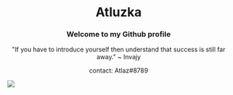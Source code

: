 <h1 align="center">Atluzka</h1>
<h3 align="center">Welcome to my Github profile</h3>
<p align="center">"If you have to introduce yourself then understand that success is still far away." ~ Invajy</p>
<p align="center">contact: Atlaz#8789</p>
<a align="center" href="https://visitcount.itsvg.in">
  <img src="https://visitcount.itsvg.in/api?id=Atluzka&icon=3&color=12" />
</a>
